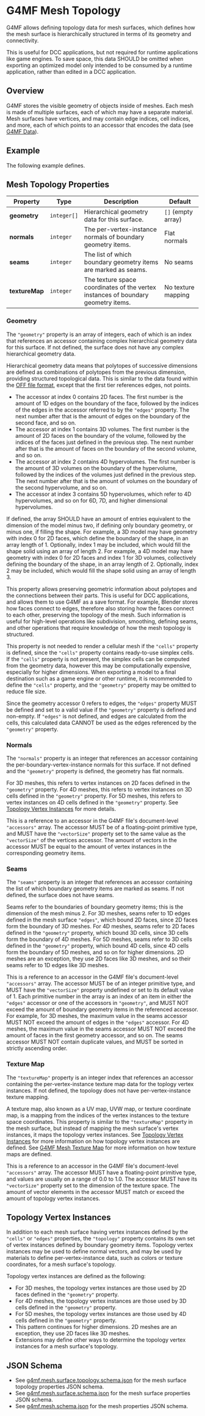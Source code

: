 # G4MF Mesh Topology

G4MF allows defining topology data for mesh surfaces, which defines how the mesh surface is hierarchically structured in terms of its geometry and connectivity.

This is useful for DCC applications, but not required for runtime applications like game engines. To save space, this data SHOULD be omitted when exporting an optimized model only intended to be consumed by a runtime application, rather than edited in a DCC application.

## Overview

G4MF stores the visible geometry of objects inside of meshes. Each mesh is made of multiple surfaces, each of which may have a separate material. Mesh surfaces have vertices, and may contain edge indices, cell indices, and more, each of which points to an accessor that encodes the data (see [G4MF Data](data.md)).

## Example

The following example defines.

## Mesh Topology Properties

| Property       | Type        | Description                                                                       | Default            |
| -------------- | ----------- | --------------------------------------------------------------------------------- | ------------------ |
| **geometry**   | `integer[]` | Hierarchical geometry data for this surface.                                      | `[]` (empty array) |
| **normals**    | `integer`   | The per-vertex-instance normals of boundary geometry items.                       | Flat normals       |
| **seams**      | `integer`   | The list of which boundary geometry items are marked as seams.                    | No seams           |
| **textureMap** | `integer`   | The texture space coordinates of the vertex instances of boundary geometry items. | No texture mapping |

### Geometry

The `"geometry"` property is an array of integers, each of which is an index that references an accessor containing complex hierarchical geometry data for this surface. If not defined, the surface does not have any complex hierarchical geometry data.

Hierarchical geometry data means that polytopes of successive dimensions are defined as combinations of polytopes from the previous dimension, providing structured topological data. This is similar to the data found within the [OFF file format](https://en.wikipedia.org/wiki/OFF_%28file_format%29), except that the first tier references edges, not points.

- The accessor at index 0 contains 2D faces. The first number is the amount of 1D edges on the boundary of the face, followed by the indices of the edges in the accessor referred to by the `"edges"` property. The next number after that is the amount of edges on the boundary of the second face, and so on.
- The accessor at index 1 contains 3D volumes. The first number is the amount of 2D faces on the boundary of the volume, followed by the indices of the faces just defined in the previous step. The next number after that is the amount of faces on the boundary of the second volume, and so on.
- The accessor at index 2 contains 4D hypervolumes. The first number is the amount of 3D volumes on the boundary of the hypervolume, followed by the indices of the volumes just defined in the previous step. The next number after that is the amount of volumes on the boundary of the second hypervolume, and so on.
- The accessor at index 3 contains 5D hypervolumes, which refer to 4D hypervolumes, and so on for 6D, 7D, and higher dimensional hypervolumes.

If defined, the array SHOULD have an amount of entries equivalent to the dimension of the model minus two, if defining only boundary geometry, or minus one, if filling the shape. For example, a 3D model may have geometry with index 0 for 2D faces, which define the boundary of the shape, in an array length of 1. Optionally, index 1 may be included, which would fill the shape solid using an array of length 2. For example, a 4D model may have geometry with index 0 for 2D faces and index 1 for 3D volumes, collectively defining the boundary of the shape, in an array length of 2. Optionally, index 2 may be included, which would fill the shape solid using an array of length 3.

This property allows preserving geometric information about polytopes and the connections between their parts. This is useful for DCC applications, and allows them to use G4MF as a save format. For example, Blender stores how faces connect to edges, therefore also storing how the faces connect to each other, preserving the topology of the mesh. Such information is useful for high-level operations like subdivision, smoothing, defining seams, and other operations that require knowledge of how the mesh topology is structured.

This property is not needed to render a cellular mesh if the `"cells"` property is defined, since the `"cells"` property contains ready-to-use simplex cells. If the `"cells"` property is not present, the simplex cells can be computed from the geometry data, however this may be computationally expensive, especially for higher dimensions. When exporting a model to a final destination such as a game engine or other runtime, it is recommended to define the `"cells"` property, and the `"geometry"` property may be omitted to reduce file size.

Since the geometry accessor 0 refers to edges, the `"edges"` property MUST be defined and set to a valid value if the `"geometry"` property is defined and non-empty. If `"edges"` is not defined, and edges are calculated from the cells, this calculated data CANNOT be used as the edges referenced by the `"geometry"` property.

### Normals

The `"normals"` property is an integer that references an accessor containing the per-boundary-vertex-instance normals for this surface. If not defined and the `"geometry"` property is defined, the geometry has flat normals.

For 3D meshes, this refers to vertex instances on 2D faces defined in the `"geometry"` property. For 4D meshes, this refers to vertex instances on 3D cells defined in the `"geometry"` property. For 5D meshes, this refers to vertex instances on 4D cells defined in the `"geometry"` property. See [Topology Vertex Instances](#topology-vertex-instances) for more details.

This is a reference to an accessor in the G4MF file's document-level `"accessors"` array. The accessor MUST be of a floating-point primitive type, and MUST have the `"vectorSize"` property set to the same value as the `"vectorSize"` of the vertices accessor. The amount of vectors in the accessor MUST be equal to the amount of vertex instances in the corresponding geometry items.

### Seams

The `"seams"` property is an integer that references an accessor containing the list of which boundary geometry items are marked as seams. If not defined, the surface does not have seams.

Seams refer to the boundaries of boundary geometry items; this is the dimension of the mesh minus 2. For 3D meshes, seams refer to 1D edges defined in the mesh surface `"edges"`, which bound 2D faces, since 2D faces form the boundary of 3D meshes. For 4D meshes, seams refer to 2D faces defined in the `"geometry"` property, which bound 3D cells, since 3D cells form the boundary of 4D meshes. For 5D meshes, seams refer to 3D cells defined in the `"geometry"` property, which bound 4D cells, since 4D cells form the boundary of 5D meshes, and so on for higher dimensions. 2D meshes are an exception, they use 2D faces like 3D meshes, and so their seams refer to 1D edges like 3D meshes.

This is a reference to an accessor in the G4MF file's document-level `"accessors"` array. The accessor MUST be of an integer primitive type, and MUST have the `"vectorSize"` property undefined or set to its default value of 1. Each primitive number in the array is an index of an item in either the `"edges"` accessor or one of the accessors in `"geometry"`, and MUST NOT exceed the amount of boundary geometry items in the referenced accessor. For example, for 3D meshes, the maximum value in the seams accessor MUST NOT exceed the amount of edges in the `"edges"` accessor. For 4D meshes, the maximum value in the seams accessor MUST NOT exceed the amount of faces in the first geometry accessor, and so on. The seams accessor MUST NOT contain duplicate values, and MUST be sorted in strictly ascending order.

### Texture Map

The `"textureMap"` property is an integer index that references an accessor containing the per-vertex-instance texture map data for the toplogy vertex instances. If not defined, the topology does not have per-vertex-instance texture mapping.

A texture map, also known as a UV map, UVW map, or texture coordinate map, is a mapping from the indices of the vertex instances to the texture space coordinates. This property is similar to the `"textureMap"` property in the mesh surface, but instead of mapping the mesh surface's vertex instances, it maps the topology vertex instances. See [Topology Vertex Instances](#topology-vertex-instances) for more information on how topology vertex instances are defined. See [G4MF Mesh Texture Map](mesh.md#texture-map) for more information on how texture maps are defined.

This is a reference to an accessor in the G4MF file's document-level `"accessors"` array. The accessor MUST have a floating-point primitive type, and values are usually on a range of 0.0 to 1.0. The accessor MUST have its `"vectorSize"` property set to the dimension of the texture space. The amount of vector elements in the accessor MUST match or exceed the amount of topology vertex instances.

## Topology Vertex Instances

In addition to each mesh surface having vertex instances defined by the `"cells"` or `"edges"` properties, the `"topology"` property contains its own set of vertex instances defined by boundary geometry items. Topology vertex instances may be used to define normal vectors, and may be used by materials to define per-vertex-instance data, such as colors or texture coordinates, for a mesh surface's topology.

Topology vertex instances are defined as the following:

- For 3D meshes, the topology vertex instances are those used by 2D faces defined in the `"geometry"` property.
- For 4D meshes, the topology vertex instances are those used by 3D cells defined in the `"geometry"` property.
- For 5D meshes, the topology vertex instances are those used by 4D cells defined in the `"geometry"` property.
- This pattern continues for higher dimensions. 2D meshes are an exception, they use 2D faces like 3D meshes.
- Extensions may define other ways to determine the topology vertex instances for a mesh surface's topology.

## JSON Schema

- See [g4mf.mesh.surface.topology.schema.json](../../schema/mesh/g4mf.mesh.surface.topology.schema.json) for the mesh surface topology properties JSON schema.
- See [g4mf.mesh.surface.schema.json](../../schema/mesh/g4mf.mesh.surface.schema.json) for the mesh surface properties JSON schema.
- See [g4mf.mesh.schema.json](../../schema/mesh/g4mf.mesh.schema.json) for the mesh properties JSON schema.
